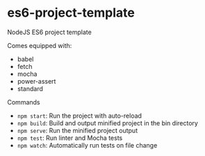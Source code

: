 # es6-project-template

NodeJS ES6 project template

Comes equipped with:

- babel
- fetch
- mocha
- power-assert
- standard

Commands

- `npm start`: Run the project with auto-reload
- `npm build`: Build and output minified project in the bin directory
- `npm serve`: Run the minified project output
- `npm test`: Run linter and Mocha tests
- `npm watch`: Automatically run tests on file change
